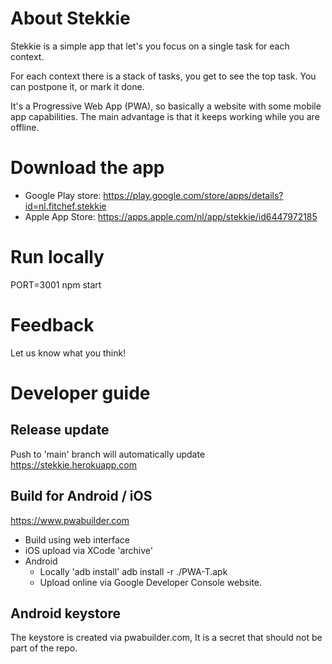 # About Stekkie

Stekkie is a simple app that let's you focus on a single task for each context. 

For each context there is a stack of tasks, you get to see the top task. You can postpone it, or mark it done. 

It's a Progressive Web App (PWA), so basically a website with some mobile app capabilities. The main advantage is that it keeps working while you are offline.

# Download the app

- Google Play store: https://play.google.com/store/apps/details?id=nl.fitchef.stekkie
- Apple App Store: https://apps.apple.com/nl/app/stekkie/id6447972185

# Run locally

PORT=3001 npm start

# Feedback

Let us know what you think!

# Developer guide

## Release update

Push to 'main' branch will automatically update https://stekkie.herokuapp.com

## Build for Android / iOS

https://www.pwabuilder.com

- Build using web interface
- iOS upload via XCode 'archive' 
- Android
  - Locally 'adb install' 
    adb install -r ./PWA-T.apk
  - Upload online via Google Developer Console website.

## Android keystore

The keystore is created via pwabuilder.com,
It is a secret that should not be part of the repo.

